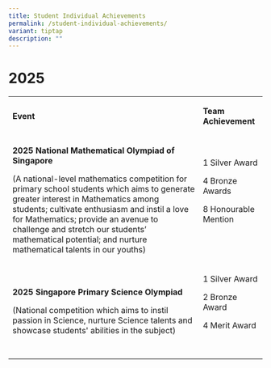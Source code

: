 ```yaml
---
title: Student Individual Achievements
permalink: /student-individual-achievements/
variant: tiptap
description: ""
---
```

<h1>2025</h1>
<table style="minWidth: 50px">
<colgroup>
<col>
<col>
</colgroup>
<tbody>
<tr>
<td rowspan="1" colspan="1">
<p><strong>Event</strong>
</p>
</td>
<td rowspan="1" colspan="1">
<p><strong>Team Achievement</strong>
</p>
</td>
</tr>
<tr>
<td rowspan="1" colspan="1">
<p><strong>2025 National Mathematical Olympiad of Singapore</strong>
</p>
<p>(A national-level mathematics competition for primary school students
which aims to generate greater interest in Mathematics among students;
cultivate enthusiasm and instil a love for Mathematics; provide an avenue
to challenge and stretch our students’ mathematical potential; and nurture
mathematical talents in our youths)</p>
</td>
<td rowspan="1" colspan="1">
<p>1 Silver Award</p>
<p>4 Bronze Awards</p>
<p>8 Honourable Mention</p>
<p>&nbsp;</p>
</td>
</tr>
<tr>
<td rowspan="1" colspan="1">
<p><strong>2025 Singapore Primary Science Olympiad</strong>
</p>
<p>(National competition which aims to instil passion in Science, nurture
Science talents and showcase students' abilities in the subject)</p>
</td>
<td rowspan="1" colspan="1">
<p>1 Silver Award</p>
<p>2 Bronze Award</p>
<p>4 Merit Award</p>
<p>&nbsp;</p>
</td>
</tr>
</tbody>
</table>
<p></p>